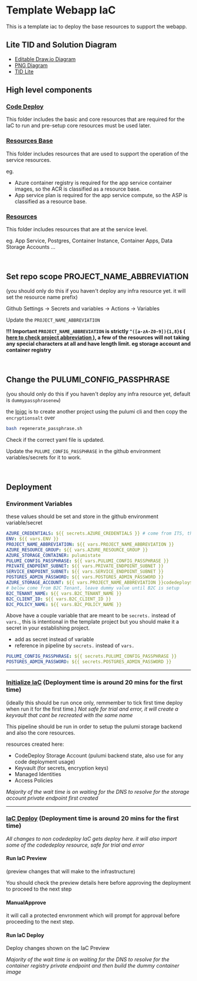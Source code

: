 # Template Webapp IaC

This is a template iac to deploy the base resources to support the webapp.

## Lite TID and Solution Diagram

- [Editable Draw.io Diagram](./documents/SDTWebAppTemplate.drawio)
- [PNG Diagram](./documents/SDTWebAppTemplate.drawio.png)
- [TID Lite](./documents/TID%20Lite%20WebApp%20Template.docx)

## High level components

### [Code Deploy](./codedeploy/)

This folder includes the basic and core resources that are required for the IaC to run and pre-setup core resources must be used later.

### [Resources Base](./resources_base/)

This folder includes resources that are used to support the operation of the service resources.

eg.

- Azure container registry is required for the app service container images, so the ACR is classified as a resource base.
- App service plan is required for the app service compute, so the ASP is classified as a resource base.

### [Resources](./resources/)

This folder includes resources that are at the service level.

eg. App Service, Postgres, Container Instance, Container Apps, Data Storage Accounts ...

<br>

## Set repo scope PROJECT_NAME_ABBREVIATION

(you should only do this if you haven't deploy any infra resource yet. it will set the resource name prefix)

Github Settings -> Secrets and variables -> Actions -> Variables

Update the `PROJECT_NAME_ABBREVIATION`

**!!! Important `PROJECT_NAME_ABBREVIATION` is strictly `^([a-zA-Z0-9]){1,8}$` ([ here to check project abbreviation ](https://regex101.com/r/wUXqbN/1)), a few of the resources will not taking any special characters at all and have length limit. eg storage account and container registry**

<br>

## Change the PULUMI_CONFIG_PASSPHRASE

(you should only do this if you haven't deploy any infra resource yet, default is `dummypassphrasenew`)

the [loigc](./regenerate_passphrase.sh) is to create another project using the pulumi cli and then copy the `encryptionsalt` over

```bash
bash regenerate_passphrase.sh
```

Check if the correct yaml file is updated.

Update the `PULUMI_CONFIG_PASSPHRASE` in the github environment variables/secrets for it to work.

<br>

## Deployment

### Environment Variables

these values should be set and store in the github environment variable/secret

```yaml
AZURE_CREDENTIALS: ${{ secrets.AZURE_CREDENTIALS }} # come from ITS, they will have to add this for you in different github environment
ENV: ${{ vars.ENV }}
PROJECT_NAME_ABBREVIATION: ${{ vars.PROJECT_NAME_ABBREVIATION }}
AZURE_RESOURCE_GROUP: ${{ vars.AZURE_RESOURCE_GROUP }}
AZURE_STORAGE_CONTAINER: pulumistate
PULUMI_CONFIG_PASSPHRASE: ${{ vars.PULUMI_CONFIG_PASSPHRASE }}
PRIVATE_ENDPOINT_SUBNET: ${{ vars.PRIVATE_ENDPOINT_SUBNET }}
SERVICE_ENDPOINT_SUBNET: ${{ vars.SERVICE_ENDPOINT_SUBNET }}
POSTGRES_ADMIN_PASSWORD: ${{ vars.POSTGRES_ADMIN_PASSWORD }}
AZURE_STORAGE_ACCOUNT: ${{ vars.PROJECT_NAME_ABBREVIATION }}codedeploy${{ vars.ENV }}
# below come from B2C Tenant, leave dummy value until B2C is setup
B2C_TENANT_NAME: ${{ vars.B2C_TENANT_NAME }}
B2C_CLIENT_ID: ${{ vars.B2C_CLIENT_ID }}
B2C_POLICY_NAME: ${{ vars.B2C_POLICY_NAME }}
```

Above have a couple variable that are meant to be `secrets.` instead of `vars.`, this is intentional in the template project but you should make it a secret in your establishing project.

- add as secret instead of variable
- reference in pipeline by `secrets.` instead of `vars.`

```yaml
PULUMI_CONFIG_PASSPHRASE: ${{ secrets.PULUMI_CONFIG_PASSPHRASE }}
POSTGRES_ADMIN_PASSWORD: ${{ secrets.POSTGRES_ADMIN_PASSWORD }}
```

---

### [Initialize IaC](./.github/workflows/InitializeIaC.yml) (Deployment time is around 20 mins for the first time)

(ideally this should be run once only, remmember to tick first time deploy when run it for the first time.)
_Not safe for trial and error, it will create a keyvault that cant be recreated with the same name_

This pipeline should be run in order to setup the pulumi storage backend and also the core resources.

resources created here:

- CodeDeploy Storage Account (pulumi backend state, also use for any code deployment usage)
- Keyvault (for secrets, encryption keys)
- Managed Identities
- Access Policies

_Majority of the wait time is on waiting for the DNS to resolve for the storage account private endpoint first created_

---

### [IaC Deploy](./.github/workflows/IaCDeploy.yml) (Deployment time is around 20 mins for the first time)

_All changes to non codedeploy IaC gets deploy here. it will also import some of the codedeploy resource, safe for trial and error_

#### Run IaC Preview

(preview changes that will make to the infrastructure)

You should check the preview details here before approving the deployment to proceed to the next step

#### ManualApprove

it will call a protected envronment which will prompt for approval before proceeding to the next step.

#### Run IaC Deploy

Deploy changes shown on the IaC Preview

_Majority of the wait time is on waiting for the DNS to resolve for the container registry private endpoint and then build the dummy container image_
